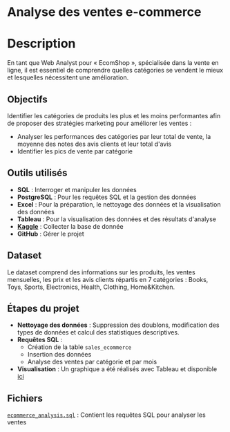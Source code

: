 # Analyse des ventes e-commerce

# Description
En tant que Web Analyst pour « EcomShop », spécialisée dans la vente en ligne, il est essentiel de comprendre quelles catégories se vendent le mieux et lesquelles nécessitent une amélioration.

## Objectifs
Identifier les catégories de produits les plus et les moins performantes afin de proposer des stratégies marketing pour améliorer les ventes :
- Analyser les performances des catégories par leur total de vente, la moyenne des notes des avis clients et leur total d'avis 
- Identifier les pics de vente par catégorie

## Outils utilisés
- **SQL** : Interroger et manipuler les données
- **PostgreSQL** : Pour les requêtes SQL et la gestion des données
- **Excel** : Pour la préparation, le nettoyage des données et la visualisation des données
- **Tableau** : Pour la visualisation des données et des résultats d'analyse
- **[Kaggle](https://www.kaggle.com/datasets/fahmidachowdhury/e-commerce-sales-analysis/data?select=ecommerce_sales_analysis.csv)** : Collecter la base de donnée
- **GitHub** : Gérer le projet

## Dataset
Le dataset comprend des informations sur les produits, les ventes mensuelles, les prix et les avis clients répartis en 7 catégories : Books, Toys, Sports, Electronics, Health, Clothing, Home&Kitchen.

## Étapes du projet
- **Nettoyage des données** : Suppression des doublons, modification des types de données et calcul des statistiques descriptives.
- **Requêtes SQL** : 
  - Création de la table `sales_ecommerce`
  - Insertion des données
  - Analyse des ventes par catégorie et par mois
- **Visualisation** : Un graphique a été réalisés avec Tableau et disponible [ici](https://public.tableau.com/views/Comparaisondesavisetdesventesparcatgorie/Feuille1)

## Fichiers
[`ecommerce_analysis.sql`](ecommerce_analysis.sql) : Contient les requêtes SQL pour analyser les ventes

